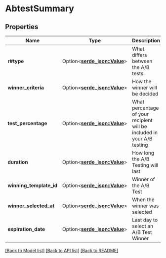 # AbtestSummary

## Properties

Name | Type | Description | Notes
------------ | ------------- | ------------- | -------------
**r#type** | Option<[**serde_json::Value**](serde_json::Value.md)> | What differs between the A/B tests | 
**winner_criteria** | Option<[**serde_json::Value**](serde_json::Value.md)> | How the winner will be decided | 
**test_percentage** | Option<[**serde_json::Value**](.md)> | What percentage of your recipient will be included in your A/B testing | 
**duration** | Option<[**serde_json::Value**](.md)> | How long the A/B Testing will last | 
**winning_template_id** | Option<[**serde_json::Value**](.md)> | Winner of the A/B Test | 
**winner_selected_at** | Option<[**serde_json::Value**](.md)> | When the winner was selected | 
**expiration_date** | Option<[**serde_json::Value**](.md)> | Last day to select an A/B Test Winner | 

[[Back to Model list]](../README.md#documentation-for-models) [[Back to API list]](../README.md#documentation-for-api-endpoints) [[Back to README]](../README.md)


